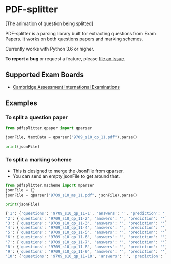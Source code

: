 # PDF-splitter

[The animation of question being splitted]

PDF-splitter is a parsing library built for extracting questions from Exam Papers. 
It works on both questions papers and marking schemes.

Currently works with Python 3.6 or higher.

__To report a bug__ or request a feature, please [file an issue](https://github.com/ManishGotame/PDF-splitter/issues/new/choose).


## Supported Exam Boards
- [Cambridge Assessment International Examinations](https://www.cambridgeinternational.org/)

## 

## Examples

### To split a question paper

```python
from pdfsplitter.qpaper import qparser

jsonFile, textData = qparser("9709_s10_qp_11.pdf").parse()

print(jsonFile)
```

### To split a marking scheme
  - This is designed to merge the JsonFile from qparser.
  - You can send an empty jsonFile to get around that.

```python
from pdfsplitter.mscheme import mparser
jsonFile = {}
jsonFile = qparser("9709_s10_ms_11.pdf", jsonFile).parse()

print(jsonFile)
```

```sh
{'1': {'questions': '9709_s10_qp_11-1', 'answers': '', 'prediction': ''}, 
'2': {'questions': '9709_s10_qp_11-2', 'answers': '', 'prediction': ''}, 
'3': {'questions': '9709_s10_qp_11-3', 'answers': '', 'prediction': ''}, 
'4': {'questions': '9709_s10_qp_11-4', 'answers': '', 'prediction': ''}, 
'5': {'questions': '9709_s10_qp_11-5', 'answers': '', 'prediction': ''}, 
'6': {'questions': '9709_s10_qp_11-6', 'answers': '', 'prediction': ''}, 
'7': {'questions': '9709_s10_qp_11-7', 'answers': '', 'prediction': ''}, 
'8': {'questions': '9709_s10_qp_11-8', 'answers': '', 'prediction': ''}, 
'9': {'questions': '9709_s10_qp_11-9', 'answers': '', 'prediction': ''}, 
'10': {'questions': '9709_s10_qp_11-10', 'answers': '', 'prediction': ''}}
```




